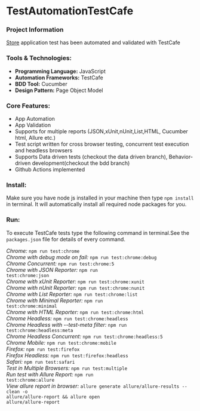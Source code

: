 # TestAutomationTestCafe
### Project Information
[Store](http://opencart.abstracta.us/) application test has been automated and validated with TestCafe 
### Tools & Technologies:
* **Programming Language:** JavaScript
* **Automation Frameworks:** TestCafe
* **BDD Tool:** Cucumber
* **Design Pattern:** Page Object Model

### Core Features:
* App Automation
* App Validation
* Supports for multiple reports (JSON,xUnit,nUnit,List,HTML, Cucumber html, Allure etc.)
* Test script written for cross browser testing, concurrent test execution and headless browsers
* Supports Data driven tests (checkout the data driven branch), Behavior-driven development(checkout the bdd branch)
* Github Actions implemented     


### Install:<br>
Make sure you have node js installed in your machine then type <code>npm install</code> in terminal. It will automatically install all required node packages for you. 

### Run:<br>
To execute TestCafe tests type the following command in terminal.See the <code>packages.json</code> file for details of every command.
 
*Chrome:*
<code>npm run test:chrome</code><br>
*Chrome with debug mode on fail:*
<code>npm run test:chrome:debug</code><br>
*Chrome Concurrent:*
<code>npm run test:chrome:5</code><br>
*Chrome with JSON Reporter:*
<code>npm run test:chrome:json</code><br>
*Chrome with xUnit Reporter:*
<code>npm run test:chrome:xunit</code><br>
*Chrome with nUnit Reporter:*
<code>npm run test:chrome:nunit</code><br>
*Chrome with List Reporter:*
<code>npm run test:chrome:list</code><br>
*Chrome with Minimal Reporter:*
<code>npm run test:chrome:minimal</code><br>
*Chrome with HTML Reporter:*
<code>npm run test:chrome:html</code><br>
*Chrome Headless:*
<code>npm run test:chrome:headless</code><br>
*Chrome Headless with --test-meta filter:*
<code>npm run test:chrome:headless:meta</code><br>
*Chrome Headless Concurrent:*
<code>npm run test:chrome:headless:5</code><br>
*Chrome Mobile:*
<code>npm run test:chrome:mobile</code><br>
*Firefox:*
<code>npm run test:firefox</code><br>
*Firefox Headless:*
<code>npm run test:firefox:headless</code><br>
*Safari:*
<code>npm run test:safari</code><br>
*Test in Multiple Browsers:*
<code>npm run test:multiple</code><br>
*Run test with Allure Report:*
<code>npm run test:chrome:allure</code><br>
*View allure report in browser:*
<code>allure generate allure/allure-results --clean -o allure/allure-report && allure open allure/allure-report</code>